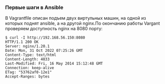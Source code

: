 ### Первые шаги в Ansible ###

В Vagrantfile описан подъем двух виртульных машин, на одной из которых поднят ansible, а на другой nginx.По окончанию работы Vargant проверяем доступность nginx на 8080 порту:

```
$ curl -I http://192.168.56.150:8080
HTTP/1.1 200 OK
Server: nginx/1.20.1
Date: Mon, 31 Oct 2022 07:25:26 GMT
Content-Type: text/html
Content-Length: 4833
Last-Modified: Fri, 16 May 2014 15:12:48 GMT
Connection: keep-alive
ETag: "53762af0-12e1"
Accept-Ranges: bytes
```
